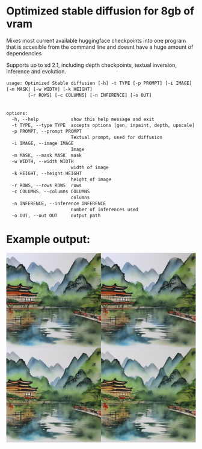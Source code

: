 # Optimized stable diffusion for 8gb of vram

Mixes most current available huggingface checkpoints into one program that is accesible from the command line and doesnt have a huge amount of dependencies

Supports up to sd 2.1, including depth checkpoints, textual inversion, inference and evolution.
```
usage: Optimized Stable diffusion [-h] -t TYPE [-p PROMPT] [-i IMAGE] [-m MASK] [-w WIDTH] [-k HEIGHT] 
        [-r ROWS] [-c COLUMNS] [-n INFERENCE] [-o OUT]


options:
  -h, --help            show this help message and exit
  -t TYPE, --type TYPE  accepts options [gen, inpaint, depth, upscale]
  -p PROMPT, --prompt PROMPT
                        Textual prompt, used for diffusion
  -i IMAGE, --image IMAGE
                        Image
  -m MASK, --mask MASK  mask
  -w WIDTH, --width WIDTH
                        width of image
  -k HEIGHT, --height HEIGHT
                        height of image
  -r ROWS, --rows ROWS  rows
  -c COLUMNS, --columns COLUMNS
                        columns
  -n INFERENCE, --inference INFERENCE
                        number of inferences used
  -o OUT, --out OUT     output path

```

# Example output:

![](examples/4.png)
